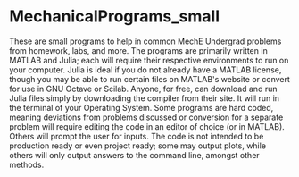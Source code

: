 # MechanicalPrograms_small
These are small programs to help in common MechE Undergrad problems from homework, labs, and more.
The programs are primarily written in MATLAB and Julia; each will require their respective environments
to run on your computer. Julia is ideal if you do not already have a MATLAB license, though you may be able
to run certain files on MATLAB's website or convert for use in GNU Octave or Scilab. Anyone, for free, 
can download and run Julia files simply by downloading the compiler from their site. It will run in the 
terminal of your Operating System. Some programs are hard coded, meaning deviations from problems discussed
or conversion for a separate problem will require editing the code in an editor of choice (or in MATLAB). 
Others will prompt the user for inputs. The code is not intended to be production ready or even project 
ready; some may output plots, while others will only output answers to the command line, amongst other 
methods. 
